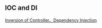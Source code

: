 ## IOC and DI

[Inversion of Controller、Dependency Injection](https://segmentfault.com/a/1190000008626680)